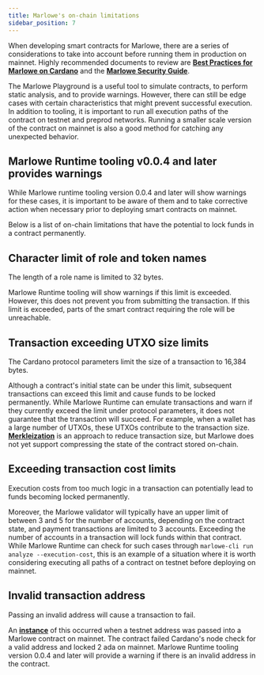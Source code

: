 ```yaml
---
title: Marlowe's on-chain limitations
sidebar_position: 7
---
```


When developing smart contracts for Marlowe, there are a series of considerations to take into account before running them in production on mainnet. Highly recommended documents to review are **[Best Practices for Marlowe on Cardano](https://github.com/input-output-hk/marlowe-cardano/blob/main/marlowe/best-practices.md)** and the **[Marlowe Security Guide](https://github.com/input-output-hk/marlowe-cardano/blob/main/marlowe/security.md)**.

The Marlowe Playground is a useful tool to simulate contracts, to perform static analysis, and to provide warnings. However, there can still be edge cases with certain characteristics that might prevent successful execution. In addition to tooling, it is important to run all execution paths of the contract on testnet and preprod networks. Running a smaller scale version of the contract on mainnet is also a good method for catching any unexpected behavior.

## Marlowe Runtime tooling v0.0.4 and later provides warnings

While Marlowe runtime tooling version 0.0.4 and later will show warnings for these cases, it is important to be aware of them and to take corrective action when necessary prior to deploying smart contracts on mainnet.

Below is a list of on-chain limitations that have the potential to lock funds in a contract permanently. 

## Character limit of role and token names

The length of a role name is limited to 32 bytes.

Marlowe Runtime tooling will show warnings if this limit is exceeded. However, this does not prevent you from submitting the transaction. If this limit is exceeded, parts of the smart contract requiring the role will be unreachable.

## Transaction exceeding UTXO size limits

The Cardano protocol parameters limit the size of a transaction to 16,384 bytes.

Although a contract's initial state can be under this limit, subsequent transactions can exceed this limit and cause funds to be locked permanently. While Marlowe Runtime can emulate transactions and warn if they currently exceed the limit under protocol parameters, it does not guarantee that the transaction will succeed. For example, when a wallet has a large number of UTXOs, these UTXOs contribute to the transaction size. **[Merkleization](./large-contracts.md#when-to-merkleize)** is an approach to reduce transaction size, but Marlowe does not yet support compressing the state of the contract stored on-chain.

## Exceeding transaction cost limits

Execution costs from too much logic in a transaction can potentially lead to funds becoming locked permanently.

Moreover, the Marlowe validator will typically have an upper limit of between 3 and 5 for the number of accounts, depending on the contract state, and payment transactions are limited to 3 accounts. Exceeding the number of accounts in a transaction will lock funds within that contract. While Marlowe Runtime can check for such cases through `marlowe-cli run analyze --execution-cost`, this is an example of a situation where it is worth considering executing all paths of a contract on testnet before deploying on mainnet.

## Invalid transaction address

Passing an invalid address will cause a transaction to fail.

An **[instance](https://mainnet.marlowescan.com/contractView?tab=state&contractId=3e5d0ac37fc61e2c635cac9eccd98d5caef8b09eed3e6c6256453eaead093b21%231)** of this occurred when a testnet address was passed into a Marlowe contract on mainnet. The contract failed Cardano's node check for a valid address and locked 2 ada on mainnet. Marlowe Runtime tooling version 0.0.4 and later will provide a warning if there is an invalid address in the contract.
